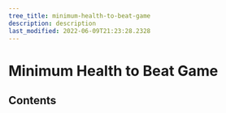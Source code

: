 ```yaml
---
tree_title: minimum-health-to-beat-game
description: description
last_modified: 2022-06-09T21:23:28.2328
---
```


# Minimum Health to Beat Game

## Contents
